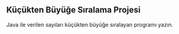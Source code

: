 ## Küçükten Büyüğe Sıralama Projesi

Java ile verilen sayıları küçükten büyüğe sıralayan programı yazın.



